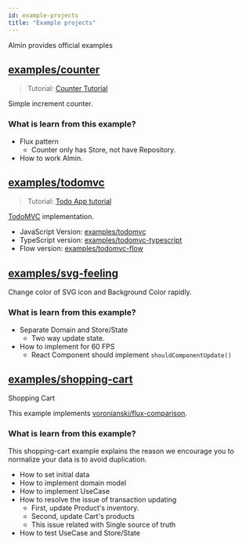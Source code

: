 ```yaml
---
id: example-projects
title: "Example projects"
---
```


Almin provides official examples

## [examples/counter](https://github.com/almin/almin/tree/master/examples/counter)

> Tutorial: [Counter Tutorial](./TutorialCounter.md)

Simple increment counter.

### What is learn from this example?

- Flux pattern
    - Counter only has Store, not have Repository.
- How to work Almin.

## [examples/todomvc](https://github.com/almin/almin/tree/master/examples/todomvc)

> Tutorial: [Todo App tutorial](./TutorialTodoApp.md)

[TodoMVC](http://todomvc.com/) implementation.
 
- JavaScript Version: [examples/todomvc](https://github.com/almin/almin/tree/master/examples/todomvc)
- TypeScript version: [examples/todomvc-typescript](https://github.com/almin/almin/tree/master/examples/todomvc-typescript)
- Flow version: [examples/todomvc-flow](https://github.com/almin/almin/tree/master/examples/todomvc-flow)

## [examples/svg-feeling](https://github.com/almin/almin/tree/master/examples/svg-feeling)

Change color of SVG icon and Background Color rapidly.

### What is learn from this example?

- Separate Domain and Store/State
    - Two way update state.
- How to implement for 60 FPS 
    - React Component should implement `shouldComponentUpdate()`

## [examples/shopping-cart](https://github.com/almin/almin/tree/master/examples/shopping-cart)

Shopping Cart

This example implements [voronianski/flux-comparison](https://github.com/voronianski/flux-comparison "voronianski/flux-comparison: Practical comparison of different Flux solutions").

### What is learn from this example?

This shopping-cart example explains the reason we encourage you to normalize your data is to avoid duplication.

- How to set initial data
- How to implement domain model
- How to implement UseCase
- How to resolve the issue of transaction updating 
    - First, update Product's inventory.
    - Second, update Cart's products
    - This issue related with Single source of truth
- How to test UseCase and Store/State
